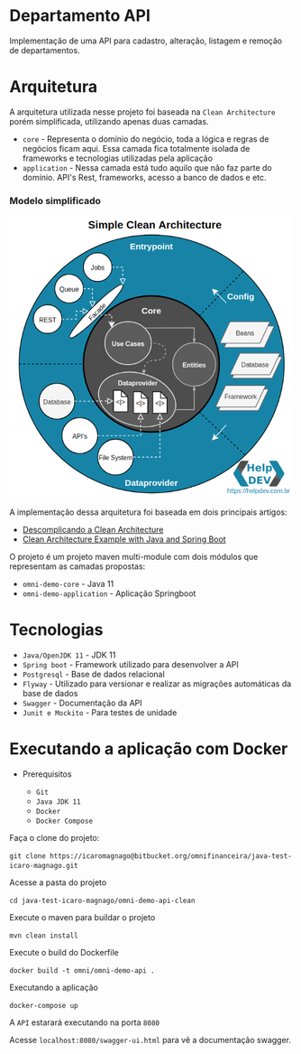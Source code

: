 # Departamento API

Implementação de uma API para cadastro, alteração, listagem e remoção de departamentos.

# Arquitetura

A arquitetura utilizada nesse projeto foi baseada na `Clean Architecture` porém simplificada, utilizando apenas duas camadas.

- `core` - Representa o domínio do negócio, toda a lógica e regras de negócios ficam aqui. Essa camada fica totalmente isolada de frameworks e tecnologias utilizadas pela aplicação
- `application` - Nessa camada está tudo aquilo que não faz parte do domínio. API's Rest, frameworks, acesso a banco de dados e etc.

### Modelo simplificado
![](documentacao/helpdev-clean-arch.png)

A implementação dessa arquitetura foi baseada em dois principais artigos: 

* [Descomplicando a Clean Architecture](https://medium.com/luizalabs/descomplicando-a-clean-architecture-cf4dfc4a1ac6)
* [Clean Architecture Example with Java and Spring Boot](https://medium.com/swlh/clean-architecture-java-spring-fea51e26e00)


O projeto é um projeto maven multi-module com dois módulos que representam as camadas propostas:

- `omni-demo-core` - Java 11
- `omni-demo-application` - Aplicação Springboot

# Tecnologias

- `Java/OpenJDK 11` - JDK 11
- `Spring boot` - Framework utilizado para desenvolver a API 
- `Postgresql` - Base de dados relacional
- `Flyway` - Utilizado para versionar e realizar as migrações automáticas da base de dados
- `Swagger` - Documentação da API
- `Junit e Mockito` - Para testes de unidade

# Executando a aplicação com Docker

- Prerequisitos

	- `Git`
	- `Java JDK 11`
	- `Docker`
	- `Docker Compose`
	
Faça o clone do projeto: 

`git clone https://icaromagnago@bitbucket.org/omnifinanceira/java-test-icaro-magnago.git`	
	
	
Acesse a pasta do projeto

`cd java-test-icaro-magnago/omni-demo-api-clean`
	
Execute o maven para buildar o projeto

`mvn clean install`
	
Execute o build do Dockerfile

`docker build -t omni/omni-demo-api .`
		
Executando a aplicação

`docker-compose up`
	
A `API` estarará executando na porta `8080`

Acesse `localhost:8080/swagger-ui.html` para vê a documentação swagger.





